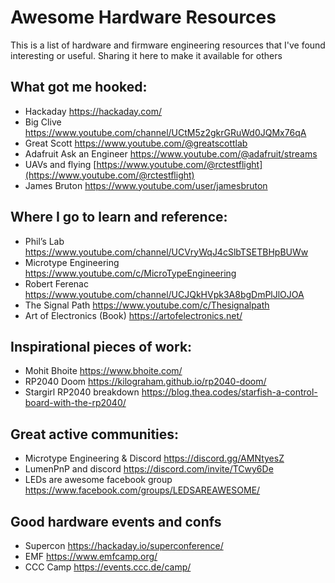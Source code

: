 # Awesome Hardware Resources

This is a list of hardware and firmware engineering resources that I've found interesting or useful. Sharing it here to make it available for others

## What got me hooked:
- Hackaday https://hackaday.com/
- Big Clive https://www.youtube.com/channel/UCtM5z2gkrGRuWd0JQMx76qA
- Great Scott https://www.youtube.com/@greatscottlab
- Adafruit Ask an Engineer https://www.youtube.com/@adafruit/streams
- UAVs and flying [https://www.youtube.com/@rctestflight](https://www.youtube.com/@rctestflight)
- James Bruton https://www.youtube.com/user/jamesbruton 

## Where I go to learn and reference:

- Phil’s Lab https://www.youtube.com/channel/UCVryWqJ4cSlbTSETBHpBUWw
- Microtype Engineering https://www.youtube.com/c/MicroTypeEngineering
- Robert Ferenac https://www.youtube.com/channel/UCJQkHVpk3A8bgDmPlJlOJOA
- The Signal Path https://www.youtube.com/c/Thesignalpath
- Art of Electronics (Book) https://artofelectronics.net/

## Inspirational pieces of work:

- Mohit Bhoite https://www.bhoite.com/
- RP2040 Doom https://kilograham.github.io/rp2040-doom/
- Stargirl RP2040 breakdown https://blog.thea.codes/starfish-a-control-board-with-the-rp2040/

## Great active communities:

- Microtype Engineering & Discord https://discord.gg/AMNtyesZ
- LumenPnP and discord https://discord.com/invite/TCwy6De
- LEDs are awesome facebook group https://www.facebook.com/groups/LEDSAREAWESOME/

## Good hardware events and confs
- Supercon https://hackaday.io/superconference/
- EMF https://www.emfcamp.org/
- CCC Camp https://events.ccc.de/camp/
